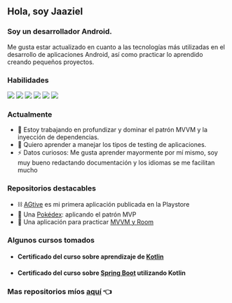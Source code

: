 ## Hola, soy Jaaziel

### Soy un desarrollador Android.

Me gusta estar actualizado en cuanto a las tecnologías más utilizadas en el desarrollo de aplicaciones Android, así como practicar lo aprendido creando pequeños proyectos.

### Habilidades
![](https://img.shields.io/badge/lang-Kotlin-orange) ![](https://img.shields.io/badge/sgdb-SQLite-blue) ![](​https://img.shields.io/badge/vcs-Git-lightgrey) ![](https://img.shields.io/badge/di-Dagger%20Hilt-yellow) ![](https://img.shields.io/badge/web-Retrofit-green) ![](https://img.shields.io/badge/agile-Scrum-red)

### Actualmente
- 🔭 Estoy trabajando en profundizar y dominar el patrón MVVM y la inyección de dependencias.
- :bookmark_tabs: Quiero aprender a manejar los tipos de testing de aplicaciones.
- ⚡ Datos curiosos: Me gusta aprender mayormente por mí mismo, soy muy bueno redactando documentación y los idiomas se me facilitan mucho

### Repositorios destacables
- :chains: [AGtive](https://play.google.com/store/apps/details?id=com.jaax.agtive&hl=es_MX&gl=US) es mi primera aplicación publicada en la Playstore
- :iphone: Una [Pokédex](https://github.com/jaazielirc/MVP-Pokedex): aplicando el patrón MVP
- :floppy_disk: Una aplicación para practicar [MVVM y Room](https://github.com/jaazielirc/MVVM-Room)

### Algunos cursos tomados
- #### Certificado del curso sobre aprendizaje de [Kotlin](https://www.udemy.com/certificate/UC-6633a424-a4da-4a28-93d4-01cc0089ef8f/)
- #### Certificado del curso sobre [Spring Boot](https://www.udemy.com/certificate/UC-22ccca3a-5c09-4ed0-923c-1c9027126fa5/) utilizando Kotlin

### Mas repositorios míos [aquí](https://github.com/jaazielirc?tab=repositories) 👈
